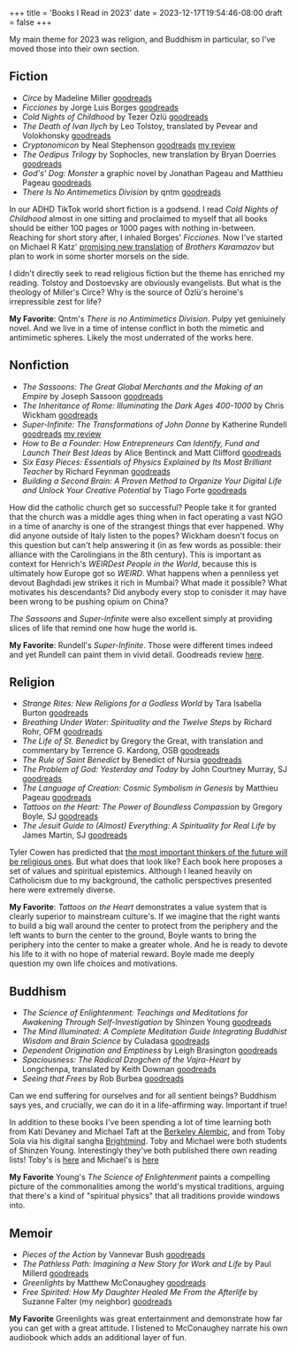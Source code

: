 +++
title = 'Books I Read in 2023'
date = 2023-12-17T19:54:46-08:00
draft = false
+++

My main theme for 2023 was religion, and Buddhism in particular, so I've moved
those into their own section.

## Fiction
* _Circe_ by Madeline Miller [goodreads](https://www.goodreads.com/book/show/35959740-circe)
* _Ficciones_ by Jorge Luis Borges [goodreads](https://www.goodreads.com/book/show/426504.Ficciones)
* _Cold Nights of Childhood_ by Tezer Özlü [goodreads](https://www.goodreads.com/book/show/61157636-cold-nights-of-childhood)
* _The Death of Ivan Ilych_ by Leo Tolstoy, translated by Pevear and Volokhonsky [goodreads](https://www.goodreads.com/book/show/18386.The_Death_of_Ivan_Ilych)
* _Cryptonomicon_ by Neal Stephenson [goodreads](https://www.goodreads.com/book/show/816.Cryptonomicon) [my review](https://www.goodreads.com/review/show/2115211297)
* _The Oedipus Trilogy_ by Sophocles, new translation by Bryan Doerries [goodreads](https://www.goodreads.com/book/show/57499882-oedipus-trilogy)
* _God's' Dog: Monster_ a graphic novel by Jonathan Pageau and Matthieu Pageau [goodreads](https://www.goodreads.com/book/show/90995601-god-s-dog)
* _There Is No Antimemetics Division_ by qntm [goodreads](https://www.goodreads.com/book/show/54870256-there-is-no-antimemetics-division)

In our ADHD TikTok world short fiction is a godsend. I read _Cold Nights of
Childhood_ almost in one sitting and proclaimed to myself that all books should
be either 100 pages or 1000 pages with nothing in-between. Reaching for
short story after, I inhaled Borges' _Ficciones_. Now I've started on Michael R
Katz' [promising new translation](https://www.goodreads.com/book/show/200196904-the-brothers-karamazov)
of _Brothers Karamazov_ but plan to work in some shorter morsels on the side.

I didn't directly seek to read religious fiction but the theme has enriched
my reading. Tolstoy and Dostoevsky are obviously evangelists. But what is the
theology of Miller's Circe? Why is the source of Özlü's heroine's irrepressible
zest for life?

**My Favorite**: Qntm's _There is no Antimimetics Division_. Pulpy yet
geniuinely novel. And we live in a time of intense conflict in both the mimetic
and antimimetic spheres. Likely the most underrated of the works here.

## Nonfiction
* _The Sassoons: The Great Global Merchants and the Making of an Empire_ by Joseph Sassoon [goodreads](https://www.goodreads.com/book/show/59811807-the-sassoons)
* _The Inheritance of Rome: Illuminating the Dark Ages 400-1000_ by Chris Wickham [goodreads](https://www.goodreads.com/book/show/6297739-the-inheritance-of-rome)
* _Super-Infinite: The Transformations of John Donne_ by Katherine Rundell [goodreads](https://www.goodreads.com/book/show/59851731-super-infinite) [my review](https://www.goodreads.com/review/show/6047198802)
* _How to Be a Founder: How Entrepreneurs Can Identify, Fund and Launch Their Best Ideas_ by Alice Bentinck and Matt Clifford [goodreads](https://www.goodreads.com/book/show/58532147-how-to-be-a-founder)
* _Six Easy Pieces: Essentials of Physics Explained by Its Most Brilliant Teacher_ by Richard Feynman [goodreads](https://www.goodreads.com/book/show/5553.Six_Easy_Pieces)
* _Building a Second Brain: A Proven Method to Organize Your Digital Life and Unlock Your Creative Potential_ by Tiago Forte [goodreads](https://www.goodreads.com/book/show/59616977-building-a-second-brain)

How did the catholic church get so successful? People take it for granted that
the church was a middle ages thing when in fact operating a vast NGO in a time
of anarchy is one of the strangest things that ever happened. Why did anyone
outside of Italy listen to the popes? Wickham doesn't focus on this question
but can't help answering it (in as few words as possible: their alliance with
the Carolingians in the 8th century). This is important as context for Henrich's
_WEIRDest People in the World_, because this is ultimately how Europe got so
_WEIRD_. What happens when a penniless yet devout Baghdadi jew strikes it rich
in Mumbai? What made it possible? What motivates his descendants? Did anybody
every stop to conisder it may have been wrong to be pushing opium on China?

_The Sassoons_ and _Super-Infinite_ were also excellent simply at providing
slices of life that remind one how huge the world is.

**My Favorite**: Rundell's _Super-Infinite_. Those were different times
indeed and yet Rundell can paint them in vivid detail. Goodreads review
[here](https://www.goodreads.com/review/show/6047198802).

## Religion

* _Strange Rites: New Religions for a Godless World_ by Tara Isabella Burton [goodreads](https://www.goodreads.com/book/show/51720367-strange-rites)
* _Breathing Under Water: Spirituality and the Twelve Steps_ by Richard Rohr, OFM [goodreads](https://www.goodreads.com/book/show/563135.Breathing_Underwater)
* _The Life of St. Benedict_ by Gregory the Great, with translation and commentary by Terrence G. Kardong, OSB [goodreads](https://www.goodreads.com/book/show/6650710-the-life-of-st-benedict-by-gregory-the-great)
* _The Rule of Saint Benedict_ by Benedict of Nursia [goodreads](https://www.goodreads.com/book/show/82406.The_Rule_of_Saint_Benedict)
* _The Problem of God: Yesterday and Today_ by John Courtney Murray, SJ [goodreads](https://www.goodreads.com/book/show/1224841.The_Problem_of_God)
* _The Language of Creation: Cosmic Symbolism in Genesis_ by Matthieu Pageau [goodreads](https://www.goodreads.com/book/show/40192316-the-language-of-creation)
* _Tattoos on the Heart: The Power of Boundless Compassion_ by Gregory Boyle, SJ [goodreads](https://www.goodreads.com/book/show/7090193-tattoos-on-the-heart)
* _The Jesuit Guide to (Almost) Everything: A Spirituality for Real Life_ by James Martin, SJ [goodreads](https://www.goodreads.com/book/show/6829199-the-jesuit-guide-to-almost-everything)

Tyler Cowen has predicted that [the most important thinkers of the future will
be religious ones](https://marginalrevolution.com/marginalrevolution/2021/02/why-will-the-important-thinkers-of-the-future-be-religious-ones.html).
But what does that look like? Each book here proposes a set of values and
spiritual epistemics. Although I leaned heavily on Catholicism due to my
background, the catholic perspectives presented here were extremely diverse.

**My Favorite**: _Tattoos on the Heart_ demonstrates a value system that is
clearly superior to mainstream culture's. If we imagine that the right wants to
build a big wall around the center to protect from the periphery and the left
wants to burn the center to the ground, Boyle wants to bring the periphery into
the center to make a greater whole. And he is ready to devote his life to it
with no hope of material reward. Boyle made me deeply question my own life
choices and motivations.

## Buddhism
* _The Science of Enlightenment: Teachings and Meditations for Awakening Through Self-Investigation_ by Shinzen Young [goodreads](https://www.goodreads.com/book/show/1663855.The_Science_of_Enlightenment)
* _The Mind Illuminated: A Complete Meditation Guide Integrating Buddhist Wisdom and Brain Science_ by Culadasa [goodreads](https://www.goodreads.com/book/show/25942786-the-mind-illuminated)
* _Dependent Origination and Emptiness_ by Leigh Brasington [goodreads](https://www.goodreads.com/book/show/59487139-dependent-origination-and-emptiness)
* _Spaciousness: The Radical Dzogchen of the Vajra-Heart_ by Longchenpa, translated by Keith Dowman [goodreads](https://www.goodreads.com/book/show/18365925-spaciousness)
* _Seeing that Frees_ by Rob Burbea [goodreads](https://www.goodreads.com/book/show/25172403-seeing-that-frees)

Can we end suffering for ourselves and for all sentient beings? Buddhism says
yes, and crucially, we can do it in a life-affirming way. Important if true!

In addition to these books I've been spending a lot of time learning both from
Kati Devaney and Michael Taft at the 
[Berkeley Alembic](https://berkeleyalembic.org/), and from Toby Sola via his
digital sangha [Brightmind](https://www.brightmind.com/). Toby and Michael were
both students of Shinzen Young. Interestingly they've both published there own
reading lists! Toby's is [here](https://www.brightmind.com/reading) and
Michael's is [here](https://deconstructingyourself.com/best-meditation-books-2020.html)

**My Favorite** Young's _The Science of Enlightenment_ paints a compelling
picture of the commonalities among the world's mystical traditions, arguing
that there's a kind of "spiritual physics" that all traditions provide windows
into.

## Memoir
* _Pieces of the Action_ by Vannevar Bush [goodreads](https://www.goodreads.com/book/show/14290284-pieces-of-the-action)
* _The Pathless Path: Imagining a New Story for Work and Life_ by Paul Millerd [goodreads](https://www.goodreads.com/book/show/60151185-the-pathless-path)
* _Greenlights_ by Matthew McConaughey [goodreads](https://www.goodreads.com/book/show/52838315-greenlights)
* _Free Spirited: How My Daughter Healed Me From the Afterlife_ by Suzanne Falter (my neighbor) [goodreads](https://www.goodreads.com/book/show/69703107-free-spirited)

**My Favorite** Greenlights was great entertainment and demonstrate how far you
can get with a great attitude. I listened to McConaughey narrate his own
audiobook which adds an additional layer of fun.


